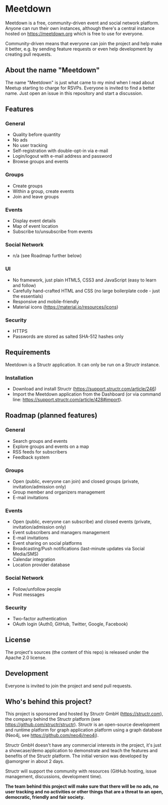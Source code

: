 # Meetdown

Meetdown is a free, community-driven event and social network platform. Anyone can run their own instances, although there's a central instance hosted on https://meetdown.org which is free to use for everyone.

Community-driven means that everyone can join the project and help make it better, e.g. by sending feature requests or even help development by creating pull requests.

## About the name "Meetdown"

The name "Meetdown" is just what came to my mind when I read about Meetup starting to charge for RSVPs. Everyone is invited to find a better name. Just open an issue in this repository and start a discussion.

## Features

### General

- Quality before quantity
- No ads
- No user tracking
- Self-registration with double-opt-in via e-mail
- Login/logout with e-mail address and password
- Browse groups and events

### Groups

- Create groups
- Within a group, create events
- Join and leave groups

### Events

- Display event details
- Map of event location
- Subscribe to/unsubscribe from events

### Social Network

- n/a (see Roadmap further below)

### UI

- No framework, just plain HTML5, CSS3 and JavaScript (easy to learn and follow)
- Carefully hand-crafted HTML and CSS (no large boilerplate code - just the essentials)
- Responsive and mobile-friendly
- Material icons (https://material.io/resources/icons)

### Security

- HTTPS
- Passwords are stored as salted SHA-512 hashes only

## Requirements

Meetdown is a Structr application. It can only be run on a Structr instance.

### Installation

- Download and install Structr (https://support.structr.com/article/246)
- Import the Meetdown application from the Dashboard (or via command line: https://support.structr.com/article/428#import).

## Roadmap (planned features)

### General

- Search groups and events
- Explore groups and events on a map
- RSS feeds for subscribers
- Feedback system

### Groups

- Open (public, everyone can join) and closed groups (private, invitation/admission only)
- Group member and organizers management
- E-mail invitations

### Events

- Open (public, everyone can subscribe) and closed events (private, invitation/admission only)
- Event subscribers and managers management
- E-mail invitations
- Event sharing on social platforms
- Broadcasting/Push notifications (last-minute updates via Social Media/SMS)
- Calendar integration
- Location provider database

### Social Network

- Follow/unfollow people
- Post messages

### Security

- Two-factor authentication
- OAuth login (Auth0, GitHub, Twitter, Google, Facebook)


## License

The project's sources (the content of this repo) is released under the Apache 2.0 license.

## Development

Everyone is invited to join the project and send pull requests.

## Who's behind this project?

This project is sponsored and hosted by Structr GmbH (https://structr.com), the company behind the Structr platform (see https://github.com/structr/structr). Structr is an open-source development and runtime platform for graph application platform using a graph database (Neo4j, see https://github.com/neo4j/neo4j).

Structr GmbH doesn't have any commercial interests in the project, it's just a showcase/demo application to demonstrate and teach the features and benefits of the Structr platform. The initial version was developed by @amorgner in about 2 days.

Structr will support the community with resources (GitHub hosting, issue management, discussions, development time).

**The team behind this project will make sure that there will be no ads, no user tracking and no activities or other things that are a threat to an open, democratic, friendly and fair society.**

